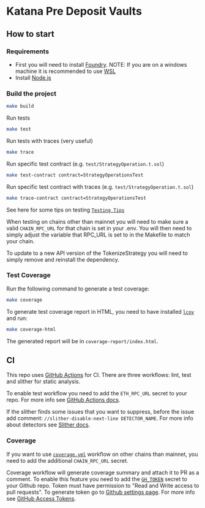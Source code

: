 # Katana Pre Deposit Vaults

## How to start

### Requirements

- First you will need to install [Foundry](https://book.getfoundry.sh/getting-started/installation).
NOTE: If you are on a windows machine it is recommended to use [WSL](https://learn.microsoft.com/en-us/windows/wsl/install)
- Install [Node.js](https://nodejs.org/en/download/package-manager/)

### Build the project

```sh
make build
```

Run tests

```sh
make test
```

Run tests with traces (very useful)

```sh
make trace
```

Run specific test contract (e.g. `test/StrategyOperation.t.sol`)

```sh
make test-contract contract=StrategyOperationsTest
```

Run specific test contract with traces (e.g. `test/StrategyOperation.t.sol`)

```sh
make trace-contract contract=StrategyOperationsTest
```

See here for some tips on testing [`Testing Tips`](https://book.getfoundry.sh/forge/tests.html)

When testing on chains other than mainnet you will need to make sure a valid `CHAIN_RPC_URL` for that chain is set in your .env. You will then need to simply adjust the variable that RPC_URL is set to in the Makefile to match your chain.

To update to a new API version of the TokenizeStrategy you will need to simply remove and reinstall the dependency.

### Test Coverage

Run the following command to generate a test coverage:

```sh
make coverage
```

To generate test coverage report in HTML, you need to have installed [`lcov`](https://github.com/linux-test-project/lcov) and run:

```sh
make coverage-html
```

The generated report will be in `coverage-report/index.html`.

## CI

This repo uses [GitHub Actions](.github/workflows) for CI. There are three workflows: lint, test and slither for static analysis.

To enable test workflow you need to add the `ETH_RPC_URL` secret to your repo. For more info see [GitHub Actions docs](https://docs.github.com/en/codespaces/managing-codespaces-for-your-organization/managing-encrypted-secrets-for-your-repository-and-organization-for-github-codespaces#adding-secrets-for-a-repository).

If the slither finds some issues that you want to suppress, before the issue add comment: `//slither-disable-next-line DETECTOR_NAME`. For more info about detectors see [Slither docs](https://github.com/crytic/slither/wiki/Detector-Documentation).

### Coverage

If you want to use [`coverage.yml`](.github/workflows/coverage.yml) workflow on other chains than mainnet, you need to add the additional `CHAIN_RPC_URL` secret.

Coverage workflow will generate coverage summary and attach it to PR as a comment. To enable this feature you need to add the [`GH_TOKEN`](.github/workflows/coverage.yml#L53) secret to your Github repo. Token must have permission to "Read and Write access to pull requests". To generate token go to [Github settings page](https://github.com/settings/tokens?type=beta). For more info see [GitHub Access Tokens](https://docs.github.com/en/authentication/keeping-your-account-and-data-secure/managing-your-personal-access-tokens).
